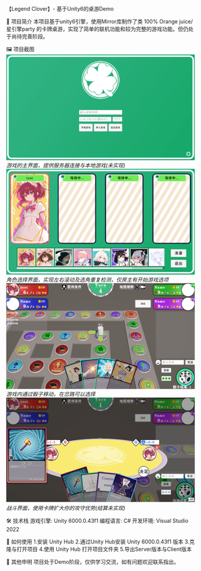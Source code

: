 【Legend Clover】- 基于Unity6的桌游Demo

📖 项目简介
本项目基于unity6引擎，使用Mirror库制作了类 100% Orange juice/星引擎party 的卡牌桌游，实现了简单的联机功能和较为完整的游戏功能。但仍处于尚待完善阶段。

🖼️ 项目截图
<img src="Screenshots/主页.png" width="600" />
*游戏的主界面，提供服务器连接与本地游戏(未实现)*
![角色选择界面](Screenshots/选角.png)
*角色选择界面，实现左右滚动及选角重复检测，仅房主有开始游戏选项*
![岔路选择](Screenshots/移动.png)
*游戏内通过骰子移动，在岔路可以选择*
![战斗界面](Screenshots/战斗.png)
*战斗界面，使用卡牌扩大你的攻守优势(结算未实现)*

🛠️ 技术栈
游戏引擎: Unity 6000.0.43f1
编程语言: C#
开发环境: Visual Studio 2022

🚀 如何使用
1.安装 Unity Hub
2.通过Unity Hub安装 Unity 6000.0.43f1 版本
3.克隆与打开项目
4.使用 Unity Hub 打开项目文件夹
5.导出Server版本与Client版本

📄 其他申明
项目处于Demo阶段，仅供学习交流，如有问题欢迎联系指出。
